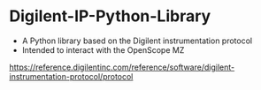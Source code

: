 # Digilent-IP-Python-Library

* A Python library based on the Digilent instrumentation protocol
* Intended to interact with the OpenScope MZ

https://reference.digilentinc.com/reference/software/digilent-instrumentation-protocol/protocol
